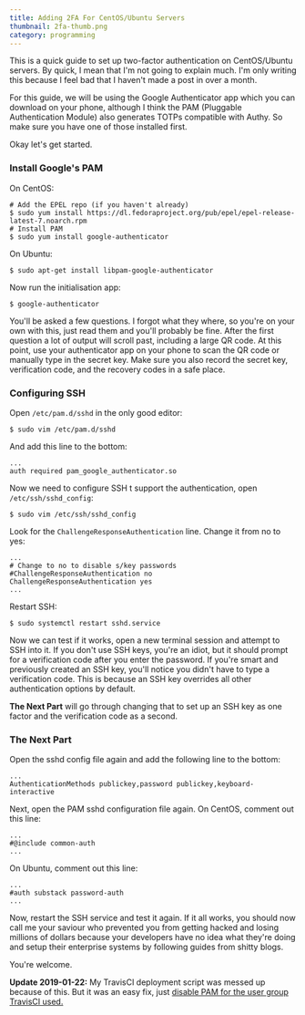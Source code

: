 ```yaml
---
title: Adding 2FA For CentOS/Ubuntu Servers
thumbnail: 2fa-thumb.png
category: programming
---
```


This is a quick guide to set up two-factor authentication on CentOS/Ubuntu servers. By quick, I mean that I'm not going to explain much. I'm only writing this because I feel bad that I haven't made a post in over a month.

For this guide, we will be using the Google Authenticator app which you can download on your phone, although I think the PAM (Pluggable Authentication Module) also generates TOTPs compatible with Authy. So make sure you have one of those installed first.

Okay let's get started.

### Install Google's PAM

On CentOS:

    # Add the EPEL repo (if you haven't already)
    $ sudo yum install https://dl.fedoraproject.org/pub/epel/epel-release-latest-7.noarch.rpm
    # Install PAM
    $ sudo yum install google-authenticator

On Ubuntu:

    $ sudo apt-get install libpam-google-authenticator

Now run the initialisation app:

    $ google-authenticator

You'll be asked a few questions. I forgot what they where, so you're on your own with this, just read them and you'll probably be fine. After the first question a lot of output will scroll past, including a large QR code. At this point, use your authenticator app on your phone to scan the QR code or manually type in the secret key. Make sure you also record the secret key, verification code, and the recovery codes in a safe place.

### Configuring SSH

Open `/etc/pam.d/sshd` in the only good editor:

    $ sudo vim /etc/pam.d/sshd

And add this line to the bottom:

    ...
    auth required pam_google_authenticator.so

Now we need to configure SSH t support the authentication, open `/etc/ssh/sshd_config`:

    $ sudo vim /etc/ssh/sshd_config

Look for the `ChallengeResponseAuthentication` line. Change it from no to yes:

    ...
    # Change to no to disable s/key passwords
    #ChallengeResponseAuthentication no
    ChallengeResponseAuthentication yes
    ...

Restart SSH:

    $ sudo systemctl restart sshd.service

Now we can test if it works, open a new terminal session and attempt to SSH into it. If you don't use SSH keys, you're an idiot, but it should prompt for a verification code after you enter the password. If you're smart and previously created an SSH key, you'll notice you didn't have to type a verification code. This is because an SSH key overrides all other authentication options by default.

**The Next Part** will go through changing that to set up an SSH key as one factor and the verification code as a second.

### The Next Part

Open the sshd config file again and add the following line to the bottom:

    ...
    AuthenticationMethods publickey,password publickey,keyboard-interactive

Next, open the PAM sshd configuration file again. On CentOS, comment out this line:

    ...
    #@include common-auth
    ...

On Ubuntu, comment out this line:

    ...
    #auth substack password-auth
    ...

Now, restart the SSH service and test it again. If it all works, you should now call me your saviour who prevented you from getting hacked and losing millions of dollars because your developers have no idea what they're doing and setup their enterprise systems by following guides from shitty blogs.

You're welcome.

**Update 2019-01-22:** My TravisCI deployment script was messed up because of this. But it was an easy fix, just [disable PAM for the user group TravisCI used.](https://askubuntu.com/questions/864986/disable-pam-module-for-group)
